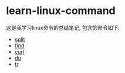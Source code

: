 **learn-linux-command**
=======================
这是我学习linux命令的总结笔记, 包含的命令如下:
* [split](https://github.com/aaronshan/learn-linux-command/blob/master/split.md)
* [find](https://github.com/aaronshan/learn-linux-command/blob/master/find.md)
* [curl](https://github.com/aaronshan/learn-linux-command/blob/master/curl.md)
* [du](https://github.com/aaronshan/learn-linux-command/blob/master/du.md)
* [tr](https://github.com/aaronshan/learn-linux-command/blob/master/tr.md)
